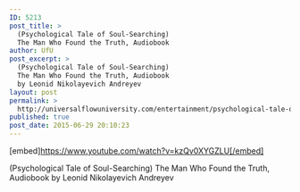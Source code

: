 ```yaml
---
ID: 5213
post_title: >
  (Psychological Tale of Soul-Searching)
  The Man Who Found the Truth, Audiobook
author: UfU
post_excerpt: >
  (Psychological Tale of Soul-Searching)
  The Man Who Found the Truth, Audiobook
  by Leonid Nikolayevich Andreyev
layout: post
permalink: >
  http://universalflowuniversity.com/entertainment/psychological-tale-of-soul-searching-the-man-who-found-the-truth-audiobook/
published: true
post_date: 2015-06-29 20:10:23
---
```

[embed]https://www.youtube.com/watch?v=kzQv0XYGZLU[/embed]<br>
<p>(Psychological Tale of Soul-Searching) The Man Who Found the Truth, Audiobook by Leonid Nikolayevich Andreyev</p>